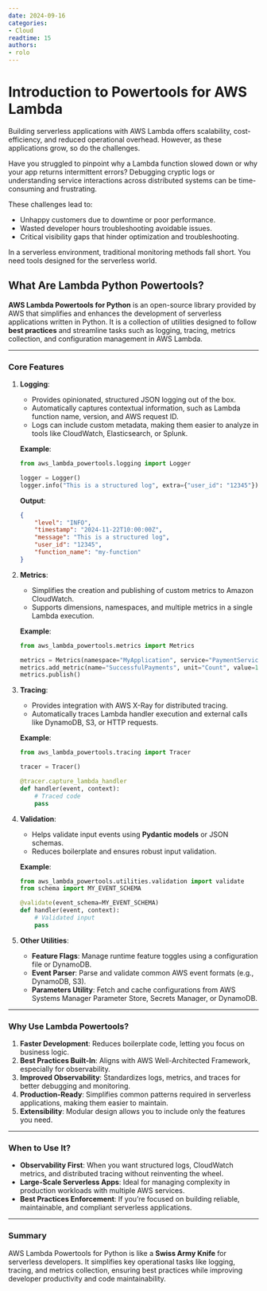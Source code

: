 ```yaml
---
date: 2024-09-16 
categories:
- Cloud  
readtime: 15 
authors:
- rolo
--- 
```

# Introduction to Powertools for AWS Lambda 
Building serverless applications with AWS Lambda offers scalability, cost-efficiency, and reduced operational overhead. However, as these applications grow, so do the challenges.

Have you struggled to pinpoint why a Lambda function slowed down or why your app returns intermittent errors? Debugging cryptic logs or understanding service interactions across distributed systems can be time-consuming and frustrating.

These challenges lead to:

- Unhappy customers due to downtime or poor performance.
- Wasted developer hours troubleshooting avoidable issues.
- Critical visibility gaps that hinder optimization and troubleshooting.

In a serverless environment, traditional monitoring methods fall short. You need tools designed for the serverless world.


## What Are Lambda Python Powertools?

**AWS Lambda Powertools for Python** is an open-source library provided by AWS that simplifies and enhances the development of serverless applications written in Python. It is a collection of utilities designed to follow **best practices** and streamline tasks such as logging, tracing, metrics collection, and configuration management in AWS Lambda.

---

### **Core Features**

1. **Logging**:
   - Provides opinionated, structured JSON logging out of the box.
   - Automatically captures contextual information, such as Lambda function name, version, and AWS request ID.
   - Logs can include custom metadata, making them easier to analyze in tools like CloudWatch, Elasticsearch, or Splunk.

   **Example**:
   ```python
   from aws_lambda_powertools.logging import Logger

   logger = Logger()
   logger.info("This is a structured log", extra={"user_id": "12345"})
   ```

   **Output**:
   ```json
   {
       "level": "INFO",
       "timestamp": "2024-11-22T10:00:00Z",
       "message": "This is a structured log",
       "user_id": "12345",
       "function_name": "my-function"
   }
   ```

2. **Metrics**:
   - Simplifies the creation and publishing of custom metrics to Amazon CloudWatch.
   - Supports dimensions, namespaces, and multiple metrics in a single Lambda execution.

   **Example**:
   ```python
   from aws_lambda_powertools.metrics import Metrics

   metrics = Metrics(namespace="MyApplication", service="PaymentService")
   metrics.add_metric(name="SuccessfulPayments", unit="Count", value=1)
   metrics.publish()
   ```

3. **Tracing**:
   - Provides integration with AWS X-Ray for distributed tracing.
   - Automatically traces Lambda handler execution and external calls like DynamoDB, S3, or HTTP requests.

   **Example**:
   ```python
   from aws_lambda_powertools.tracing import Tracer

   tracer = Tracer()
   
   @tracer.capture_lambda_handler
   def handler(event, context):
       # Traced code
       pass
   ```

4. **Validation**:
   - Helps validate input events using **Pydantic models** or JSON schemas.
   - Reduces boilerplate and ensures robust input validation.

   **Example**:
   ```python
   from aws_lambda_powertools.utilities.validation import validate
   from schema import MY_EVENT_SCHEMA

   @validate(event_schema=MY_EVENT_SCHEMA)
   def handler(event, context):
       # Validated input
       pass
   ```

5. **Other Utilities**:
   - **Feature Flags**: Manage runtime feature toggles using a configuration file or DynamoDB.
   - **Event Parser**: Parse and validate common AWS event formats (e.g., DynamoDB, S3).
   - **Parameters Utility**: Fetch and cache configurations from AWS Systems Manager Parameter Store, Secrets Manager, or DynamoDB.

---

### **Why Use Lambda Powertools?**

1. **Faster Development**: Reduces boilerplate code, letting you focus on business logic.
2. **Best Practices Built-In**: Aligns with AWS Well-Architected Framework, especially for observability.
3. **Improved Observability**: Standardizes logs, metrics, and traces for better debugging and monitoring.
4. **Production-Ready**: Simplifies common patterns required in serverless applications, making them easier to maintain.
5. **Extensibility**: Modular design allows you to include only the features you need.

---

### **When to Use It?**
- **Observability First**: When you want structured logs, CloudWatch metrics, and distributed tracing without reinventing the wheel.
- **Large-Scale Serverless Apps**: Ideal for managing complexity in production workloads with multiple AWS services.
- **Best Practices Enforcement**: If you’re focused on building reliable, maintainable, and compliant serverless applications.

---

### Summary

AWS Lambda Powertools for Python is like a **Swiss Army Knife** for serverless developers. It simplifies key operational tasks like logging, tracing, and metrics collection, ensuring best practices while improving developer productivity and code maintainability.